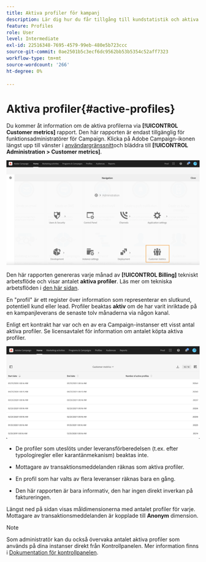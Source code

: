 ```yaml
---
title: Aktiva profiler för kampanj
description: Lär dig hur du får tillgång till kundstatistik och aktiva profiler
feature: Profiles
role: User
level: Intermediate
exl-id: 22516348-7695-4579-99eb-480e5b723ccc
source-git-commit: 0ae2501b5c3ecf6dc9562bb53b5354c52aff7323
workflow-type: tm+mt
source-wordcount: '266'
ht-degree: 0%

---
```


# Aktiva profiler{#active-profiles}

Du kommer åt information om de aktiva profilerna via **[!UICONTROL Customer metrics]** rapport. Den här rapporten är endast tillgänglig för funktionsadministratörer för Campaign. Klicka på Adobe Campaign-ikonen längst upp till vänster i [användargränssnitt](../../start/using/interface-description.md#advanced-menu)och bläddra till **[!UICONTROL Administration > Customer metrics]**.

![](assets/audience_customer_metrics.png)

Den här rapporten genereras varje månad av **[!UICONTROL Billing]** tekniskt arbetsflöde och visar antalet **aktiva profiler**. Läs mer om tekniska arbetsflöden i [den här sidan](../../administration/using/technical-workflows.md).

En &quot;profil&quot; är ett register över information som representerar en slutkund, potentiell kund eller lead. Profiler beaktas **aktiv** om de har varit inriktade på en kampanjleverans de senaste tolv månaderna via någon kanal.

Enligt ert kontrakt har var och en av era Campaign-instanser ett visst antal aktiva profiler. Se licensavtalet för information om antalet köpta aktiva profiler.

![](assets/audience_active_profiles_list.png)



* De profiler som uteslöts under leveransförberedelsen (t.ex. efter typologiregler eller karantänmekanism) beaktas inte.

* Mottagare av transaktionsmeddelanden räknas som aktiva profiler.

* En profil som har valts av flera leveranser räknas bara en gång.

* Den här rapporten är bara informativ, den har ingen direkt inverkan på faktureringen.

Längst ned på sidan visas måldimensionerna med antalet profiler för varje. Mottagare av transaktionsmeddelanden är kopplade till **Anonym** dimension.

>[!NOTE]
>
>Som administratör kan du också övervaka antalet aktiva profiler som används på dina instanser direkt från Kontrollpanelen. Mer information finns i [Dokumentation för kontrollpanelen](https://experienceleague.adobe.com/docs/control-panel/using/performance-monitoring/active-profiles-monitoring.html).
